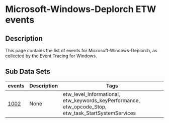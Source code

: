 # Microsoft-Windows-Deplorch ETW events

## Description
This page contains the list of events for Microsoft-Windows-Deplorch, as collected by the Event Tracing for Windows.

## Sub Data Sets
|events|Description|Tags|
|---|---|---|
|[1002](events/event-1002.md)|None|etw_level_Informational, etw_keywords_keyPerformance, etw_opcode_Stop, etw_task_StartSystemServices|
